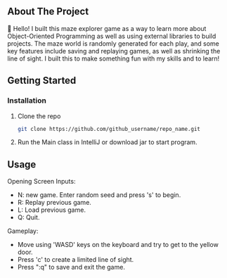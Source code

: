 <a name="readme-top"></a>
<!-- ABOUT THE PROJECT -->
## About The Project

👋 Hello! I built this maze explorer game as a way to learn more about Object-Oriented Programming as well as using external libraries to build projects. The maze world is randomly generated for each play, and some key features include saving and replaying games, as well as shrinking the line of sight. I built this to make something fun with my skills and to learn!


<!-- GETTING STARTED -->
## Getting Started

### Installation

1. Clone the repo
   ```sh
   git clone https://github.com/github_username/repo_name.git
   ```
2. Run the Main class in IntelliJ or download jar to start program.


<!-- USAGE EXAMPLES -->
## Usage

Opening Screen Inputs:
- N: new game. Enter random seed and press 's' to begin.
- R: Replay previous game.
- L: Load previous game.
- Q: Quit.

Gameplay:
- Move using 'WASD' keys on the keyboard and try to get to the yellow door.
- Press 'c' to create a limited line of sight.
- Press ":q" to save and exit the game.
